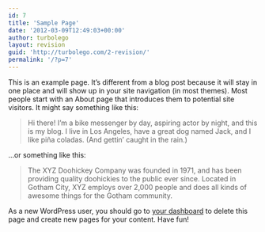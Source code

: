 ```yaml
---
id: 7
title: 'Sample Page'
date: '2012-03-09T12:49:03+00:00'
author: turbolego
layout: revision
guid: 'http://turbolego.com/2-revision/'
permalink: '/?p=7'
---
```


This is an example page. It’s different from a blog post because it will stay in one place and will show up in your site navigation (in most themes). Most people start with an About page that introduces them to potential site visitors. It might say something like this:

> Hi there! I’m a bike messenger by day, aspiring actor by night, and this is my blog. I live in Los Angeles, have a great dog named Jack, and I like piña coladas. (And gettin’ caught in the rain.)

…or something like this:

> The XYZ Doohickey Company was founded in 1971, and has been providing quality doohickies to the public ever since. Located in Gotham City, XYZ employs over 2,000 people and does all kinds of awesome things for the Gotham community.

As a new WordPress user, you should go to [your dashboard](https://turbolego.com/wp-admin/) to delete this page and create new pages for your content. Have fun!